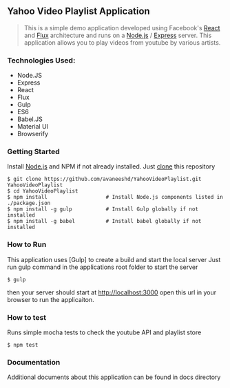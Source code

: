 ## Yahoo Video Playlist Application

> This is a simple demo application developed using Facebook's [React](https://facebook.github.io/react/) and [Flux](http://facebook.github.io/flux/) architecture
> and runs on a [Node.js](https://nodejs.org/) / [Express](http://expressjs.com/) server.
> This application allows you to play videos from youtube by various artists.

### Technologies Used:
* Node.JS
* Express
* React
* Flux
* Gulp
* ES6
* Babel.JS
* Material UI
* Browserify

### Getting Started

Install [Node.js](https://nodejs.org/) and NPM if not already installed.
Just [clone](https://github.com/avaneeshd/YahooVideoPlaylist.git) this repository

```shell
$ git clone https://github.com/avaneeshd/YahooVideoPlaylist.git YahooVideoPlaylist
$ cd YahooVideoPlaylist
$ npm install                   # Install Node.js components listed in ./package.json
$ npm install -g gulp           # Install Gulp globally if not installed
$ npm install -g babel          # Install babel globally if not installed
```

### How to Run
This application uses [Gulp] to create a build and start the local server
Just run gulp command in the applications root folder to start the server

```shell
$ gulp 
```
then your server should start at [http://localhost:3000](http://localhost:3000)
open this url in your browser to run the applicaiton.

### How to test
Runs simple mocha tests to check the youtube API and playlist store

```shell
$ npm test
```

### Documentation
Additional documents about this application can be found in docs directory



